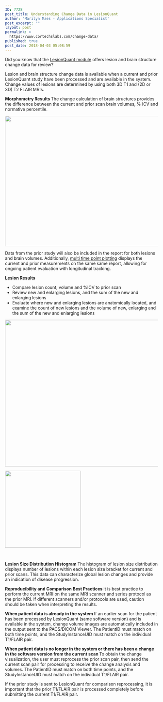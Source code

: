 ```yaml
---
ID: 7728
post_title: Understanding Change Data in LesionQuant
author: 'Marilyn Maes - Applications Specialist'
post_excerpt: ""
layout: post
permalink: >
  https://www.cortechslabs.com/change-data/
published: true
post_date: 2018-04-03 05:08:59
---
```

Did you know that the <a href="http://www.cortechslabs.com/lesionquant">LesionQuant module</a> offers lesion and brain structure change data for review?

Lesion and brain structure change data is available when a current and prior LesionQuant study have been processed and are available in the system. Change values of lesions are determined by using both 3D T1 and (2D or 3D) T2 FLAIR MRIs.

<strong>Morphometry Results
</strong>The change calculation of brain structures provides the difference between the current and prior scan brain volumes, % ICV and normative percentile.

<img class="alignnone size-full wp-image-7730" src="https://www.cortechslabs.com/wp-content/uploads/2018/03/change-results.png" alt="" width="1349" height="430" />

Data from the prior study will also be included in the report for both lesions and brain volumes. Additionally, <a href="http://multi-time-point-plotting">multi time point plotting</a> displays the current and prior measurements on the same same report, allowing for ongoing patient evaluation with longitudinal tracking.

<strong>Lesion Results</strong>
<ul>
 	<li>Compare lesion count, volume and %ICV to prior scan</li>
 	<li>Review new and enlarging lesions, and the sum of the new and enlarging lesions</li>
 	<li>Evaluate where new and enlarging lesions are anatomically located, and examine the count of new lesions and the volume of new, enlarging and the sum of the new and enlarging lesions</li>
</ul>
<img class="alignnone size-full wp-image-7732" src="https://www.cortechslabs.com/wp-content/uploads/2018/03/lesion-results.png" alt="" width="1313" height="484" />

<strong><img class="wp-image-7731 alignright" src="https://www.cortechslabs.com/wp-content/uploads/2018/03/lesion-distribution.png" alt="" width="249" height="254" /></strong>

&nbsp;

<strong>Lesion Size Distribution Histogram
</strong>The histogram of lesion size distribution displays number of lesions within each lesion size bracket for current and prior scans. This data can characterize global lesion changes and provide an indication of disease progression.

<strong>Reproducibility and Comparison Best Practices
</strong>It is best practice to perform the current MRI on the same MRI scanner and series protocol as the prior MRI. If different scanners and/or protocols are used, caution should be taken when interpreting the results.

<strong>When patient data is already in the system
</strong>If an earlier scan for the patient has been processed by LesionQuant (same software version) and is available in the system, change volume images are automatically included in the output sent to the PACS/DICOM Viewer. The PatientID must match on both time points, and the StudyInstanceUID must match on the individual T1/FLAIR pair.

<strong>When patient data is no longer in the system or there has been a change in the software version from the current scan
</strong>To obtain the change visualization, the user must reprocess the prior scan pair, then send the current scan pair for processing to receive the change analysis and volumes. The PatientID must match on both time points, and the StudyInstanceUID must match on the individual T1/FLAIR pair.

If the prior study is sent to LesionQuant for comparison reprocessing, it is important that the prior T1/FLAIR pair is processed completely before submitting the current T1/FLAIR pair.